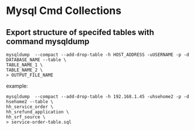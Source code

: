 # Mysql Cmd Collections

## Export structure of specifed tables with command mysqldump

```mysql
mysqldump  --compact --add-drop-table -h HOST_ADDRESS -uUSERNAME -p -d DATABASE_NAME --table \
TABLE_NAME_1 \
TABLE_NAME_2 \
> OUTPUT_FILE_NAME
```

example:

```msyql
mysqldump  --compact --add-drop-table -h 192.168.1.45 -uhsehome2 -p -d hsehome2 --table \
hh_service_order \
hh_srefund_application \
hh_srf_source \
> service-order-table.sql 
```

